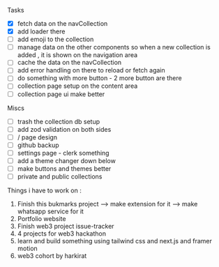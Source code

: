 Tasks

- [x] fetch data on the navCollection
- [x] add loader there
- [ ] add emoji to the collection
- [ ] manage data on the other components so when a new collection is added , it is shown on the navigation area
- [ ] cache the data on the navCollection
- [ ] add error handling on there to reload or fetch again
- [ ] do something with more button - 2 more button are there
- [ ] collection page setup on the content area
- [ ] collection page ui make better

Miscs

- [ ] trash the collection db setup
- [ ] add zod validation on both sides
- [ ] / page design
- [ ] github backup
- [ ] settings page - clerk something
- [ ] add a theme changer down below
- [ ] make buttons and themes better
- [ ] private and public collections

Things i have to work on :

1. Finish this bukmarks project --> make extension for it --> make whatsapp service for it
2. Portfolio website
3. Finish web3 project issue-tracker
4. 4 projects for web3 hackathon
5. learn and build something using tailwind css and next.js and framer motion
6. web3 cohort by harkirat
